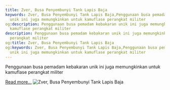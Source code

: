 ```yaml
---
title: Zver, Busa Penyembunyi Tank Lapis Baja
keywords: Zver, Busa Penyembunyi Tank Lapis Baja,Penggunaan busa pemadam kebakaran
  unik ini juga memungkinkan untuk kamuflase perangkat militer
og:description: Penggunaan busa pemadam kebakaran unik ini juga memungkinkan untuk
  kamuflase perangkat militer
description: Penggunaan busa pemadam kebakaran unik ini juga memungkinkan untuk kamuflase
  perangkat militer
og:title: Zver, Busa Penyembunyi Tank Lapis Baja
og:keywords: Zver, Busa Penyembunyi Tank Lapis Baja,Penggunaan busa pemadam kebakaran
  unik ini juga memungkinkan untuk kamuflase perangkat militer
---
```


Penggunaan busa pemadam kebakaran unik ini juga memungkinkan untuk kamuflase perangkat militer

[Read more...](https://www.sportourism.id/post/5960/zver-busa-penyembunyi-tank-lapis-baja "Zver, Busa Penyembunyi Tank Lapis Baja")
![Zver, Busa Penyembunyi Tank Lapis Baja](https://services.sportourism.id/fileload/tankjpg-pC8l.jpg "Zver, Busa Penyembunyi Tank Lapis Baja")